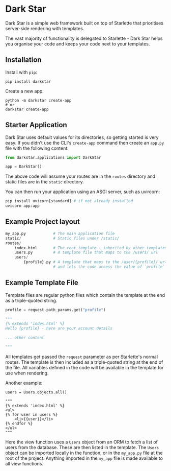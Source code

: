 # Dark Star

Dark Star is a simple web framework built on top of Starlette that prioritises
server-side rendering with templates.

The vast majority of functionality is delegated to Starlette - Dark Star helps
you organise your code and keeps your code next to your templates.

## Installation

Install with `pip`:

```
pip install darkstar
```

Create a new app:

```
python -m darkstar create-app
# or
darkstar create-app
```


## Starter Application

Dark Star uses default values for its directories, so getting started is very
easy. If you didn't use the CLI's `create-app` command then create an `app.py`
file with the following content:

```python
from darkstar.applications import DarkStar

app = DarkStar()
```

The above code will assume your routes are in the `routes` directory and static
files are in the `static` directory.

You can then run your application using an ASGI server, such as uvircorn:

```python
pip install uvicorn[standard] # if not already installed
uvicorn app:app
```


## Example Project layout

```python
my_app.py            # The main application file
static/              # Static files under /static/
routes/
    index.html       # The root template - inherited by other templates
    users.py         # A template file that maps to the /users/ url
    users/
        {profile}.py # A template that maps to the /user/{profile}/ url 
                     # and lets the code access the value of `profile`
```
## Example Template File

Template files are regular python files which contain the template at the end as a triple-quoted string.

```python
profile = request.path_params.get("profile")

"""
{% extends 'index.html' %}
Hello {profile} - here are your account details

... other content

"""
```

All templates get passed the `request` parameter as per Starlette's normal
routes. The template is then included as a triple-quoted string at the end of
the file. All variables defined in the code will be available in the template
for use when rendering.

Another example:

    users = Users.objects.all()

    """
    {% extends 'index.html' %}
    <ul>
    {% for user in users %}
        <li>{{user}}</li>
    {% endfor %}
    </ul>
    """


Here the view function uses a `Users` object from an ORM to fetch a list of
users from the database. These are then listed in the template. The `Users`
object can be imported locally in the function, or in the `my_app.py` file at
the root of the project. Anything imported in the `my_app` file is made
available to all view functions.
